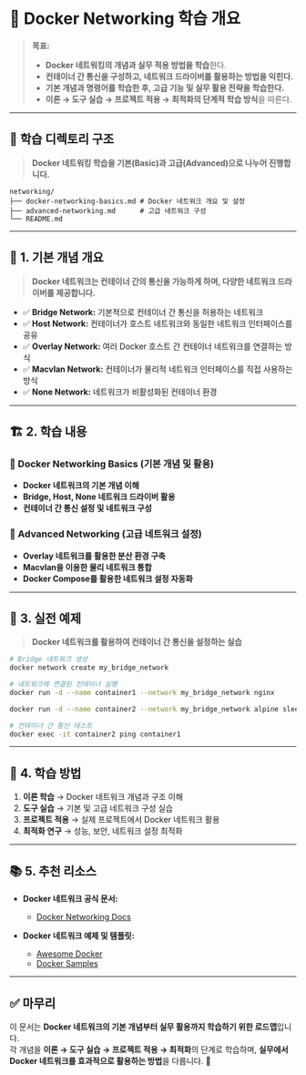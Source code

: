 # 📂 Docker Networking 학습 개요

> **목표:**  
> - **Docker 네트워킹의 개념과 실무 적용 방법을 학습**한다.  
> - **컨테이너 간 통신을 구성하고, 네트워크 드라이버를 활용하는 방법을 익힌다.**  
> - **기본 개념과 명령어를 학습한 후, 고급 기능 및 실무 활용 전략을 학습한다.**  
> - **이론 → 도구 실습 → 프로젝트 적용 → 최적화의 단계적 학습 방식**을 따른다.  

---

## 📂 **학습 디렉토리 구조**  
> **Docker 네트워킹 학습을 기본(Basic)과 고급(Advanced)으로 나누어 진행합니다.**  

```
networking/
├── docker-networking-basics.md # Docker 네트워크 개요 및 설정
├── advanced-networking.md      # 고급 네트워크 구성
└── README.md
```

---

## 📖 **1. 기본 개념 개요**
> **Docker 네트워크는 컨테이너 간의 통신을 가능하게 하며, 다양한 네트워크 드라이버를 제공합니다.**

- ✅ **Bridge Network:** 기본적으로 컨테이너 간 통신을 허용하는 네트워크  
- ✅ **Host Network:** 컨테이너가 호스트 네트워크와 동일한 네트워크 인터페이스를 공유  
- ✅ **Overlay Network:** 여러 Docker 호스트 간 컨테이너 네트워크를 연결하는 방식  
- ✅ **Macvlan Network:** 컨테이너가 물리적 네트워크 인터페이스를 직접 사용하는 방식  
- ✅ **None Network:** 네트워크가 비활성화된 컨테이너 환경  

---

## 🏗 **2. 학습 내용**
### 📌 Docker Networking Basics (기본 개념 및 활용)
- **Docker 네트워크의 기본 개념 이해**
- **Bridge, Host, None 네트워크 드라이버 활용**
- **컨테이너 간 통신 설정 및 네트워크 구성**

### 📌 Advanced Networking (고급 네트워크 설정)
- **Overlay 네트워크를 활용한 분산 환경 구축**
- **Macvlan을 이용한 물리 네트워크 통합**
- **Docker Compose를 활용한 네트워크 설정 자동화**

---

## 🚀 **3. 실전 예제**
> **Docker 네트워크를 활용하여 컨테이너 간 통신을 설정하는 실습**

```sh
# Bridge 네트워크 생성
docker network create my_bridge_network

# 네트워크에 연결된 컨테이너 실행
docker run -d --name container1 --network my_bridge_network nginx

docker run -d --name container2 --network my_bridge_network alpine sleep 3600

# 컨테이너 간 통신 테스트
docker exec -it container2 ping container1
```

---

## 🎯 **4. 학습 방법**
1. **이론 학습** → Docker 네트워크 개념과 구조 이해  
2. **도구 실습** → 기본 및 고급 네트워크 구성 실습  
3. **프로젝트 적용** → 실제 프로젝트에서 Docker 네트워크 활용  
4. **최적화 연구** → 성능, 보안, 네트워크 설정 최적화  

---

## 📚 **5. 추천 리소스**
- **Docker 네트워크 공식 문서:**  
  - [Docker Networking Docs](https://docs.docker.com/network/)  

- **Docker 네트워크 예제 및 템플릿:**  
  - [Awesome Docker](https://github.com/veggiemonk/awesome-docker)  
  - [Docker Samples](https://github.com/docker/docker-samples)  

---

## ✅ **마무리**
이 문서는 **Docker 네트워크의 기본 개념부터 실무 활용까지 학습하기 위한 로드맵**입니다.  
각 개념을 **이론 → 도구 실습 → 프로젝트 적용 → 최적화**의 단계로 학습하며, **실무에서 Docker 네트워크를 효과적으로 활용하는 방법**을 다룹니다. 🚀

